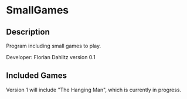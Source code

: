 # SmallGames
## Description
Program including small games to play.

Developer: Florian Dahlitz
version 0.1

## Included Games
Version 1 will include "The Hanging Man", which is currently in progress.
